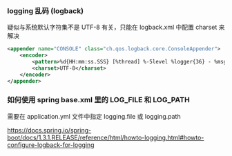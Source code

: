 
### logging 乱码 (logback)

疑似与系统默认字符集不是 UTF-8 有关，只能在 logback.xml 中配置 charset 来解决

```xml
<appender name="CONSOLE" class="ch.qos.logback.core.ConsoleAppender">
    <encoder>
        <pattern>%d{HH:mm:ss.SSS} [%thread] %-5level %logger{36} - %msg%n</pattern>
        <charset>UTF-8</charset>
    </encoder>
</appender>
```

### 如何使用 spring base.xml 里的 LOG_FILE 和 LOG_PATH

需要在 application.yml 文件中指定 logging.file 或 logging.path

https://docs.spring.io/spring-boot/docs/1.3.1.RELEASE/reference/html/howto-logging.html#howto-configure-logback-for-logging

